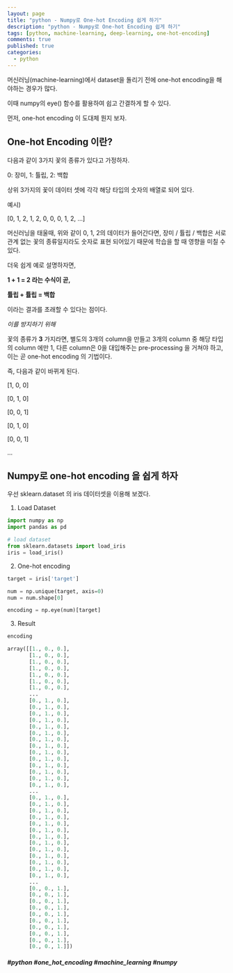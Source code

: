 ```yaml
---
layout: page
title: "python - Numpy로 One-hot Encoding 쉽게 하기"
description: "python - Numpy로 One-hot Encoding 쉽게 하기"
tags: [python, machine-learning, deep-learning, one-hot-encoding]
comments: true
published: true
categories:
  - python
---
```



머신러닝(machine-learning)에서 dataset을 돌리기 전에 one-hot encoding을 해야하는 경우가 많다.

이때 numpy의 eye() 함수를 활용하여 쉽고 간결하게 할 수 있다.



먼저, one-hot encoding 이 도대체 뭔지 보자.



## One-hot Encoding 이란?

다음과 같이 3가지 꽃의 종류가 있다고 가정하자.

0: 장미, 1: 튤립, 2: 백합

상위 3가지의 꽃이 데이터 셋에 각각 해당 타입의 숫자의 배열로 되어 있다.

예시)

[0, 1, 2, 1, 2, 0, 0, 0, 1, 2, ...]



머신러닝을 태울때, 위와 같이 0, 1, 2의 데이터가 들어간다면, 장미 / 튤립 / 백합은 서로 관계 없는 꽃의 종류일지라도 숫자로 표현 되어있기 때문에 학습을 할 때 영향을 미칠 수 있다. 

더욱 쉽게 예로 설명하자면,

**1 + 1 = 2 라는 수식이 곧,**

**튤립 + 튤립 = 백합**

이라는 결과를 초래할 수 있다는 점이다.



*이를 방지하기 위해*

꽃의 종류가 **3** 가지라면, 별도의 3개의 column을 만들고 3개의 column 중 해당 타입의 column 에만 1, 다른 column은 0을 대입해주는 pre-processing 을 거쳐야 하고, 이는 곧 one-hot encoding 의 기법이다.

즉, 다음과 같이 바뀌게 된다.

[1, 0, 0]

[0, 1, 0]

[0, 0, 1]

[0, 1, 0]

[0, 0, 1]

...



## Numpy로 one-hot encoding 을 쉽게 하자



우선 sklearn.dataset 의 iris 데이터셋을 이용해 보겠다.



1. Load Dataset

```python
import numpy as np
import pandas as pd

# load dataset
from sklearn.datasets import load_iris
iris = load_iris()
```



2. One-hot encoding

```python
target = iris['target']

num = np.unique(target, axis=0)
num = num.shape[0]

encoding = np.eye(num)[target]
```



3. Result

```python
encoding

array([[1., 0., 0.],
       [1., 0., 0.],
       [1., 0., 0.],
       [1., 0., 0.],
       [1., 0., 0.],
       [1., 0., 0.],
       [1., 0., 0.],
	   ...
       [0., 1., 0.],
       [0., 1., 0.],
       [0., 1., 0.],
       [0., 1., 0.],
       [0., 1., 0.],
       [0., 1., 0.],
       [0., 1., 0.],
       [0., 1., 0.],
       [0., 1., 0.],
       [0., 1., 0.],
       [0., 1., 0.],
       [0., 1., 0.],
       [0., 1., 0.],
       [0., 1., 0.],
	   ...
       [0., 1., 0.],
       [0., 1., 0.],
       [0., 1., 0.],
       [0., 1., 0.],
       [0., 1., 0.],
       [0., 1., 0.],
       [0., 1., 0.],
       [0., 1., 0.],
       [0., 1., 0.],
       [0., 1., 0.],
       [0., 1., 0.],
       [0., 1., 0.],
       [0., 1., 0.],
	   ...
       [0., 0., 1.],
       [0., 0., 1.],
       [0., 0., 1.],
       [0., 0., 1.],
       [0., 0., 1.],
       [0., 0., 1.],
       [0., 0., 1.],
       [0., 0., 1.],
       [0., 0., 1.],
       [0., 0., 1.]])
```





##### #python #one_hot_encoding #machine_learning #numpy
